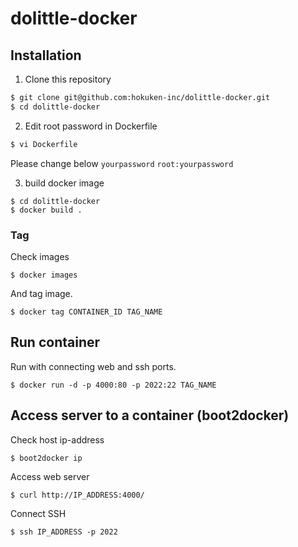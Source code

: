 dolittle-docker
==============

## Installation

1) Clone this repository

```bash
$ git clone git@github.com:hokuken-inc/dolittle-docker.git
$ cd dolittle-docker
```

2) Edit root password in Dockerfile
```bash
$ vi Dockerfile
```

Please change below `yourpassword`
`root:yourpassword`

3) build docker image

```
$ cd dolittle-docker
$ docker build .
```


### Tag

Check images

```
$ docker images
```

And tag image.

```
$ docker tag CONTAINER_ID TAG_NAME
```

## Run container

Run with connecting web and ssh ports.
```
$ docker run -d -p 4000:80 -p 2022:22 TAG_NAME
```

## Access server to a container (boot2docker)

Check host ip-address
```
$ boot2docker ip
```

Access web server
```
$ curl http://IP_ADDRESS:4000/
```

Connect SSH
```
$ ssh IP_ADDRESS -p 2022
```

